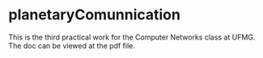 # planetaryComunnication

This is the third practical work for the Computer Networks class at UFMG. The doc can be viewed at the pdf file.
